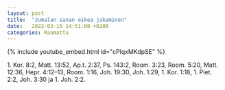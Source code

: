 ```yaml
---
layout: post
title:  "Jumalan sanan oikea jakaminen"
date:   2022-03-15 14:51:00 +0200
categories: Raamattu
---
```


{% include youtube_embed.html id="cPlqxMKdpSE" %}

1\. Kor. 8:2, Matt. 13:52, Ap.t. 2:37, Ps. 143:2, Room. 3:23, Room. 5:20, Matt. 12:36, Hepr. 4:12–13, Room. 1:16, Joh. 19:30, Joh. 1:29, 1\. Kor. 1:18, 1\. Piet. 2:2, Joh. 3:30 ja 1\. Joh. 2:2. 
